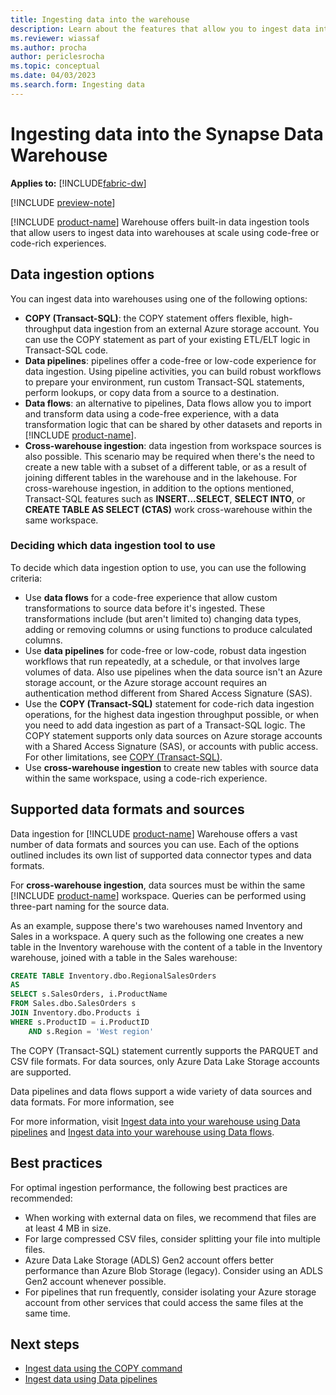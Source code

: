 ```yaml
---
title: Ingesting data into the warehouse
description: Learn about the features that allow you to ingest data into your warehouse.
ms.reviewer: wiassaf
ms.author: procha
author: periclesrocha
ms.topic: conceptual
ms.date: 04/03/2023
ms.search.form: Ingesting data
---
```


# Ingesting data into the Synapse Data Warehouse

**Applies to:** [!INCLUDE[fabric-dw](includes/applies-to-version/fabric-dw.md)]

[!INCLUDE [preview-note](../includes/preview-note.md)]

 [!INCLUDE [product-name](../includes/product-name.md)] Warehouse offers built-in data ingestion tools that allow users to ingest data into warehouses at scale using code-free or code-rich experiences.

## Data ingestion options
You can ingest data into warehouses using one of the following options:
- **COPY (Transact-SQL)**: the COPY statement offers flexible, high-throughput data ingestion from an external Azure storage account. You can use the COPY statement as part of your existing ETL/ELT logic in Transact-SQL code.
- **Data pipelines**: pipelines offer a code-free or low-code experience for data ingestion. Using pipeline activities, you can build robust workflows to prepare your environment, run custom Transact-SQL statements, perform lookups, or copy data from a source to a destination.
- **Data flows**: an alternative to pipelines, Data flows allow you to import and transform data using a code-free experience, with a data transformation logic that can be shared by other datasets and reports in [!INCLUDE [product-name](../includes/product-name.md)]. 
- **Cross-warehouse ingestion**: data ingestion from workspace sources is also possible. This scenario may be required when there's the need to create a new table with a subset of a different table, or as a result of joining different tables in the warehouse and in the lakehouse. For cross-warehouse ingestion, in addition to the options mentioned, Transact-SQL features such as **INSERT...SELECT**, **SELECT INTO**, or **CREATE TABLE AS SELECT (CTAS)** work cross-warehouse within the same workspace. 

### Deciding which data ingestion tool to use

To decide which data ingestion option to use, you can use the following criteria: 
- Use **data flows** for a code-free experience that allow custom transformations to source data before it's ingested. These transformations include (but aren't limited to) changing data types, adding or removing columns or using functions to produce calculated columns.
- Use **data pipelines** for code-free or low-code, robust data ingestion workflows that run repeatedly, at a schedule, or that involves large volumes of data. Also use pipelines when the data source isn't an Azure storage account, or the Azure storage account requires an authentication method different from Shared Access Signature (SAS). 
- Use the **COPY (Transact-SQL)** statement for code-rich data ingestion operations, for the highest data ingestion throughput possible, or when you need to add data ingestion as part of a Transact-SQL logic. The COPY statement supports only data sources on Azure storage accounts with a Shared Access Signature (SAS), or accounts with public access. For other limitations, see [COPY (Transact-SQL)](/sql/t-sql/statements/copy-into-transact-sql).
- Use **cross-warehouse ingestion** to create new tables with source data within the same workspace, using a code-rich experience.

## Supported data formats and sources
Data ingestion for [!INCLUDE [product-name](../includes/product-name.md)] Warehouse offers a vast number of data formats and sources you can use. Each of the options outlined includes its own list of supported data connector types and data formats. 

For **cross-warehouse ingestion**, data sources must be within the same [!INCLUDE [product-name](../includes/product-name.md)] workspace. Queries can be performed using three-part naming for the source data. 

As an example, suppose there's two warehouses named Inventory and Sales in a workspace. A query such as the following one creates a new table in the Inventory warehouse with the content of a table in the Inventory warehouse, joined with a table in the Sales warehouse:

```sql
CREATE TABLE Inventory.dbo.RegionalSalesOrders
AS
SELECT s.SalesOrders, i.ProductName
FROM Sales.dbo.SalesOrders s
JOIN Inventory.dbo.Products i
WHERE s.ProductID = i.ProductID
    AND s.Region = 'West region'
```

The COPY (Transact-SQL) statement currently supports the PARQUET and CSV file formats. For data sources, only Azure Data Lake Storage accounts are supported.

Data pipelines and data flows support a wide variety of data sources and data formats. For more information, see 

For more information, visit [Ingest data into your warehouse using Data pipelines](/ingest-data-pipelines) and [Ingest data into your warehouse using Data flows](/ingest-data-flows).

## Best practices
For optimal ingestion performance, the following best practices are recommended: 
- When working with external data on files, we recommend that files are at least 4 MB in size. 
- For large compressed CSV files, consider splitting your file into multiple files. 
- Azure Data Lake Storage (ADLS) Gen2 account offers better performance than Azure Blob Storage (legacy). Consider using an ADLS Gen2 account whenever possible. 
- For pipelines that run frequently, consider isolating your Azure storage account from other services that could access the same files at the same time.


## Next steps

- [Ingest data using the COPY command](ingest-data-copy-command.md)
- [Ingest data using Data pipelines](ingest-data-pipelines.md)
